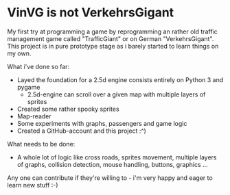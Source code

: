 # VinVG is not VerkehrsGigant

My first try at programming a game by reprogramming an rather old traffic management game called "TrafficGiant" or on German "VerkehrsGigant".
This project is in pure prototype stage as i barely started to learn things on my own.

What i've done so far:
  - Layed the foundation for a 2.5d engine consists entirely on Python 3 and pygame
    - 2.5d-engine can scroll over a given map with multiple layers of sprites
  - Created some rather spooky sprites
  - Map-reader
  - Some experiments with graphs, passengers and game logic
  - Created a GitHub-account and this project :^)

What needs to be done:
  - A whole lot of logic like cross roads, sprites movement, multiple layers of graphs, collision detection, mouse handling, buttons, graphics ...


Any one can contribute if they're willing to - i'm very happy and eager to learn new stuff :-)
